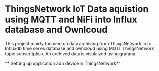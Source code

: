 # ThingsNetwork IoT Data aquistion using MQTT and NiFi into Influx database and Ownlcoud

This project mainly focused on data archiving from ThingsNetwork in to Influxdb time series database and owncloud using MQTT ThingsNetwork topic subscritption.
An archived data is visulaized using grafana.

** Setting up application adn device in ThingsNetwork**
